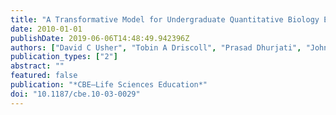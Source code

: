```yaml
---
title: "A Transformative Model for Undergraduate Quantitative Biology Education"
date: 2010-01-01
publishDate: 2019-06-06T14:48:49.942396Z
authors: ["David C Usher", "Tobin A Driscoll", "Prasad Dhurjati", "John A Pelesko", "Louis F Rossi", "Gilberto Schleiniger", "Kathleen Pusecker", "Harold B White"]
publication_types: ["2"]
abstract: ""
featured: false
publication: "*CBE—Life Sciences Education*"
doi: "10.1187/cbe.10-03-0029"
---
```


